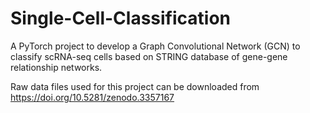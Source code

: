 # Single-Cell-Classification

A PyTorch project to develop a Graph Convolutional Network (GCN) to classify scRNA-seq cells based on STRING database of gene-gene relationship networks.

Raw data files used for this project can be downloaded from https://doi.org/10.5281/zenodo.3357167
